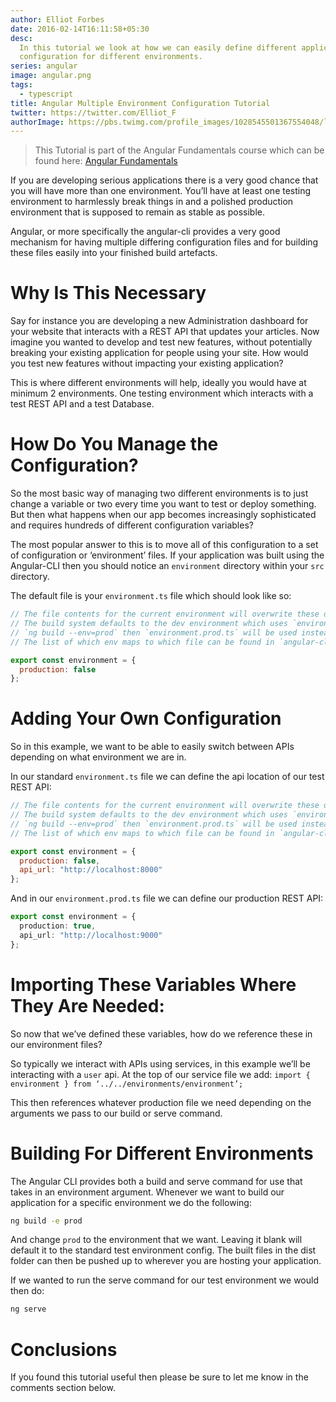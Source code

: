```yaml
---
author: Elliot Forbes
date: 2016-02-14T16:11:58+05:30
desc:
  In this tutorial we look at how we can easily define different application
  configuration for different environments.
series: angular
image: angular.png
tags:
  - typescript
title: Angular Multiple Environment Configuration Tutorial
twitter: https://twitter.com/Elliot_F
authorImage: https://pbs.twimg.com/profile_images/1028545501367554048/lzr43cQv_400x400.jpg
---
```


> This Tutorial is part of the Angular Fundamentals course which can be found
> here:
> [Angular Fundamentals](https://tutorialedge.net/course/angular-2-fundamentals)

If you are developing serious applications there is a very good chance that you
will have more than one environment. You’ll have at least one testing
environment to harmlessly break things in and a polished production environment
that is supposed to remain as stable as possible.

Angular, or more specifically the angular-cli provides a very good mechanism for
having multiple differing configuration files and for building these files
easily into your finished build artefacts.

# Why Is This Necessary

Say for instance you are developing a new Administration dashboard for your
website that interacts with a REST API that updates your articles. Now imagine
you wanted to develop and test new features, without potentially breaking your
existing application for people using your site. How would you test new features
without impacting your existing application?

This is where different environments will help, ideally you would have at
minimum 2 environments. One testing environment which interacts with a test REST
API and a test Database.

# How Do You Manage the Configuration?

So the most basic way of managing two different environments is to just change a
variable or two every time you want to test or deploy something. But then what
happens when our app becomes increasingly sophisticated and requires hundreds of
different configuration variables?

The most popular answer to this is to move all of this configuration to a set of
configuration or ‘environment’ files. If your application was built using the
Angular-CLI then you should notice an `environment` directory within your `src`
directory.

The default file is your `environment.ts` file which should look like so:

```js
// The file contents for the current environment will overwrite these during build.
// The build system defaults to the dev environment which uses `environment.ts`, but if you do
// `ng build --env=prod` then `environment.prod.ts` will be used instead.
// The list of which env maps to which file can be found in `angular-cli.json`.

export const environment = {
  production: false
};
```

# Adding Your Own Configuration

So in this example, we want to be able to easily switch between APIs depending
on what environment we are in.

In our standard `environment.ts` file we can define the api location of our test
REST API:

```js
// The file contents for the current environment will overwrite these during build.
// The build system defaults to the dev environment which uses `environment.ts`, but if you do
// `ng build --env=prod` then `environment.prod.ts` will be used instead.
// The list of which env maps to which file can be found in `angular-cli.json`.

export const environment = {
  production: false,
  api_url: "http://localhost:8000"
};
```

And in our `environment.prod.ts` file we can define our production REST API:

```ts
export const environment = {
  production: true,
  api_url: "http://localhost:9000"
};
```

# Importing These Variables Where They Are Needed:

So now that we’ve defined these variables, how do we reference these in our
environment files?

So typically we interact with APIs using services, in this example we’ll be
interacting with a `user` api. At the top of our service file we add:
`import { environment } from ‘../../environments/environment’;`

This then references whatever production file we need depending on the arguments
we pass to our build or serve command.

# Building For Different Environments

The Angular CLI provides both a build and serve command for use that takes in an
environment argument. Whenever we want to build our application for a specific
environment we do the following:

```bash
ng build -e prod
```

And change `prod` to the environment that we want. Leaving it blank will default
it to the standard test environment config. The built files in the dist folder
can then be pushed up to wherever you are hosting your application.

If we wanted to run the serve command for our test environment we would then do:

```bash
ng serve
```

# Conclusions

If you found this tutorial useful then please be sure to let me know in the
comments section below.
